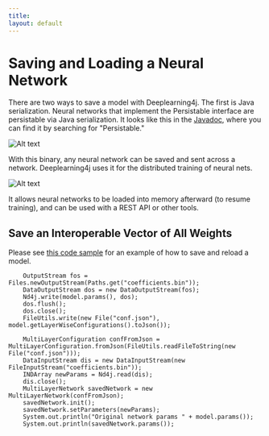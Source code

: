 ```yaml
---
title: 
layout: default
---
```


# Saving and Loading a Neural Network

There are two ways to save a model with Deeplearning4j. The first is Java serialization. Neural networks that implement the Persistable interface are persistable via Java serialization. It looks like this in the [Javadoc](http://deeplearning4j.org/doc/), where you can find it by searching for "Persistable."

![Alt text](../img/persistable.png) 

With this binary, any neural network can be saved and sent across a network. Deeplearning4j uses it for the distributed training of neural nets. 

![Alt text](../img/datasets.png) 

It allows neural networks to be loaded into memory afterward (to resume training), and can be used with a REST API or other tools.

## <a name="vector">Save an Interoperable Vector of All Weights</a>

Please see [this code sample](https://github.com/deeplearning4j/dl4j-0.4-examples/blob/master/src/main/java/org/deeplearning4j/examples/deepbelief/DBNIrisExample.java#L127) for an example of how to save and reload a model.

        OutputStream fos = Files.newOutputStream(Paths.get("coefficients.bin"));
        DataOutputStream dos = new DataOutputStream(fos);
        Nd4j.write(model.params(), dos);
        dos.flush();
        dos.close();
        FileUtils.write(new File("conf.json"), model.getLayerWiseConfigurations().toJson());
        
        MultiLayerConfiguration confFromJson = MultiLayerConfiguration.fromJson(FileUtils.readFileToString(new File("conf.json")));
        DataInputStream dis = new DataInputStream(new FileInputStream("coefficients.bin"));
        INDArray newParams = Nd4j.read(dis);
        dis.close();
        MultiLayerNetwork savedNetwork = new MultiLayerNetwork(confFromJson);
        savedNetwork.init();
        savedNetwork.setParameters(newParams);
        System.out.println("Original network params " + model.params());
        System.out.println(savedNetwork.params());
